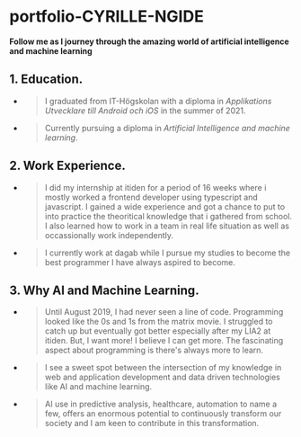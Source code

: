 # portfolio-CYRILLE-NGIDE

**Follow me as I journey through the amazing world of artificial intelligence and machine learning** 

## 1. Education.

- > I graduated from IT-Högskolan with a diploma in *Applikations Utvecklare till Android och iOS* in the summer of 2021. 

- > Currently pursuing a diploma in *Artificial Intelligence and machine learning*.

## 2. Work Experience.

- > I did my internship at itiden for a period of 16 weeks where i mostly worked a frontend developer using typescript and javascript. I gained a wide experience and got a chance to put to into practice the theoritical knowledge that i gathered from school. I also learned how to work in a team in real life situation as well as occassionally work independently.


- > I currently work at dagab while I pursue my studies to become the best programmer I have always aspired to become.

## 3. Why AI and Machine Learning.

- > Until August 2019, I had never seen a line of code. Programming looked like the 0s and 1s from the matrix movie. I struggled to catch up but eventually got better especially after my LIA2 at itiden. But, I want more! I believe I can get more. The fascinating aspect about programming is there's always more to learn.

- > I see a sweet spot between the intersection of my knowledge in web and application development and data driven technologies like AI and machine learning.

- > AI use in predictive analysis, healthcare, automation to name a few, offers an enormous potential to continuously transform our society and I am keen to contribute in this transformation.

